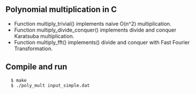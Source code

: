 ## Polynomial multiplication in C
- Function multiply_trivial() implements naive O(n^2) multiplication.
- Function multiply_divide_conquer() implements divide and conquer Karatsuba multiplication.
- Function multiply_fft() implements() divide and conquer with Fast Fourier Transformation.

## Compile and run

```
  $ make
  $ ./poly_mult input_simple.dat
```
